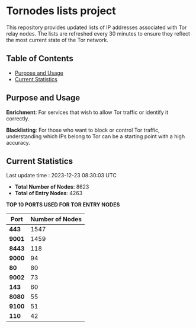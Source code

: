 # Tornodes lists project

This repository provides updated lists of IP addresses associated with Tor relay nodes. The lists are refreshed every 30 minutes to ensure they reflect the most current state of the Tor network.

## Table of Contents

- [Purpose and Usage](#purpose-and-usage)
- [Current Statistics](#current-statistics)


## Purpose and Usage

**Enrichment**: For services that wish to allow Tor traffic or identify it correctly.

**Blacklisting**: For those who want to block or control Tor traffic, understanding which IPs belong to Tor can be a starting point with a high accuracy.

## Current Statistics

Last update time : 2023-12-23 08:30:03 UTC

- **Total Number of Nodes**: 8623
- **Total of Entry Nodes**: 4263

**TOP 10 PORTS USED FOR TOR ENTRY NODES**

| **Port** | **Number of Nodes** |
|------|-----------------|
| **443**   | 1547  |
| **9001**   | 1459  |
| **8443**   | 118  |
| **9000**   | 94  |
| **80**   | 80  |
| **9002**   | 73  |
| **143**   | 60  |
| **8080**   | 55  |
| **9100**   | 51  |
| **110**   | 42  |

